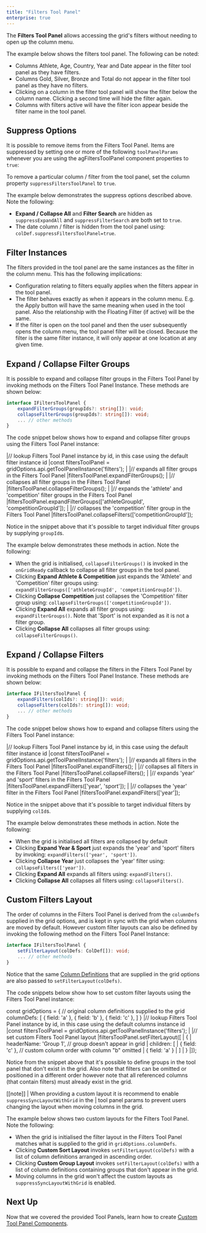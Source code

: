 ```yaml
---
title: "Filters Tool Panel"
enterprise: true
---
```


The **Filters Tool Panel** allows accessing the grid's filters without needing to open up the column menu.

The example below shows the filters tool panel. The following can be noted:

- Columns Athlete, Age, Country, Year and Date appear in the filter tool panel as they have filters.
- Columns Gold, Silver, Bronze and Total do not appear in the filter tool panel as they have no filters.
- Clicking on a column in the filter tool panel will show the filter below the column name. Clicking a second time will hide the filter again.
- Columns with filters active will have the filter icon appear beside the filter name in the tool panel.

<grid-example title='Filter Tool Panel' name='simple' type='mixed' options='{ "enterprise": true, "modules": ["clientside", "menu", "setfilter", "filterpanel"]}'></grid-example>

## Suppress Options

It is possible to remove items from the Filters Tool Panel. Items are suppressed by setting one or more of the following `toolPanelParams` whenever you are using the agFiltersToolPanel component properties to `true`:

<interface-documentation interfaceName='ToolPanelFiltersCompParams' exclude='["api", "columnApi"]' config='{"overrideBottomMargin":"1rem"}' ></interface-documentation>

To remove a particular column / filter from the tool panel, set the column property `suppressFiltersToolPanel` to `true`.

<api-documentation source='column-properties/properties.json' section='filtering' names='["suppressFiltersToolPanel"]'></api-documentation>

The example below demonstrates the suppress options described above. Note the following:

- **Expand / Collapse All** and **Filter Search** are hidden as `suppressExpandAll` and `suppressFilterSearch` are both set to `true`.
- The date column / filter is hidden from the tool panel using: `colDef.suppressFiltersToolPanel=true`.

<grid-example title='Suppress Options' name='suppress-options' type='generated' options='{ "enterprise": true, "modules": ["clientside", "menu", "setfilter", "filterpanel"], "exampleHeight": 610 }'></grid-example>

## Filter Instances

The filters provided in the tool panel are the same instances as the filter in the column menu. This has the following implications:

- Configuration relating to filters equally applies when the filters appear in the tool panel.
- The filter behaves exactly as when it appears in the column menu. E.g. the Apply button will have the same meaning when used in the tool panel. Also the relationship with the Floating Filter (if active) will be the same.
- If the filter is open on the tool panel and then the user subsequently opens the column menu, the tool panel filter will be closed. Because the filter is the same filter instance, it will only appear at one location at any given time.

## Expand / Collapse Filter Groups

It is possible to expand and collapse filter groups in the Filters Tool Panel by invoking methods on the Filters Tool Panel Instance. These methods are shown below:

```ts
interface IFiltersToolPanel {
    expandFilterGroups(groupIds?: string[]): void;
    collapseFilterGroups(groupIds?: string[]): void;
    ... // other methods
}
```

The code snippet below shows how to expand and collapse filter groups using the Filters Tool Panel instance:

<snippet>
|// lookup Filters Tool Panel instance by id, in this case using the default filter instance id
|const filtersToolPanel = gridOptions.api.getToolPanelInstance('filters');
|
|// expands all filter groups in the Filters Tool Panel
|filtersToolPanel.expandFilterGroups();
|
|// collapses all filter groups in the Filters Tool Panel
|filtersToolPanel.collapseFilterGroups();
|
|// expands the 'athlete' and 'competition' filter groups in the Filters Tool Panel
|filtersToolPanel.expandFilterGroups(['athleteGroupId', 'competitionGroupId']);
|
|// collapses the 'competition' filter group in the Filters Tool Panel
|filtersToolPanel.collapseFilters(['competitionGroupId']);
</snippet>

Notice in the snippet above that it's possible to target individual filter groups by supplying `groupId`s.

The example below demonstrates these methods in action. Note the following:

- When the grid is initialised, `collapseFilterGroups()` is invoked in the `onGridReady` callback to collapse all filter groups in the tool panel.
- Clicking **Expand Athlete & Competition** just expands the 'Athlete' and 'Competition' filter groups using: `expandFilterGroups(['athleteGroupId', 'competitionGroupId'])`.
- Clicking **Collapse Competition** just collapses the 'Competition' filter group using: `collapseFilterGroups(['competitionGroupId'])`.
- Clicking **Expand All** expands all filter groups using: `expandFilterGroups()`. Note that 'Sport' is not expanded as it is not a filter group.
- Clicking **Collapse All** collapses all filter groups using: `collapseFilterGroups()`.

<grid-example title='Expand / Collapse Groups' name='expand-collapse-groups' type='generated' options='{ "enterprise": true, "modules": ["clientside", "menu", "setfilter", "filterpanel"] }'></grid-example>

## Expand / Collapse Filters

It is possible to expand and collapse the filters in the Filters Tool Panel by invoking methods on the Filters Tool Panel Instance. These methods are shown below:

```ts
interface IFiltersToolPanel {
    expandFilters(colIds?: string[]): void;
    collapseFilters(colIds?: string[]): void;
    ... // other methods
}
```

The code snippet below shows how to expand and collapse filters using the Filters Tool Panel instance:

<snippet>
|// lookup Filters Tool Panel instance by id, in this case using the default filter instance id
|const filtersToolPanel = gridOptions.api.getToolPanelInstance('filters');
|
|// expands all filters in the Filters Tool Panel
|filtersToolPanel.expandFilters();
|
|// collapses all filters in the Filters Tool Panel
|filtersToolPanel.collapseFilters();
|
|// expands 'year' and 'sport' filters in the Filters Tool Panel
|filtersToolPanel.expandFilters(['year', 'sport']);
|
|// collapses the 'year' filter in the Filters Tool Panel
|filtersToolPanel.expandFilters(['year']);
</snippet>

Notice in the snippet above that it's possible to target individual filters by supplying `colId`s.

The example below demonstrates these methods in action. Note the following:

- When the grid is initialised all filters are collapsed by default
- Clicking **Expand Year &amp; Sport** just expands the 'year' and 'sport' filters by invoking: `expandFilters(['year', 'sport'])`.
- Clicking **Collapse Year** just collapses the 'year' filter using: `collapseFilters(['year'])`.
- Clicking **Expand All** expands all filters using: `expandFilters()`.
- Clicking **Collapse All** collapses all filters using: `collapseFilters()`.

<grid-example title='Expand / Collapse Filters' name='expand-collapse-filters' type='generated' options='{ "enterprise": true, "modules": ["clientside", "menu", "setfilter", "filterpanel"] }'></grid-example>

## Custom Filters Layout

The order of columns in the Filters Tool Panel is derived from the `columnDefs` supplied in the grid options, and is kept in sync with the grid when columns are moved by default. However custom filter layouts can also be defined by invoking the following method on the Filters Tool Panel Instance:

```ts
interface IFiltersToolPanel {
    setFilterLayout(colDefs: ColDef[]): void;
    ... // other methods
}
```

Notice that the same [Column Definitions](/column-definitions/) that are supplied in the grid options are also passed to `setFilterLayout(colDefs)`.

The code snippets below show how to set custom filter layouts using the Filters Tool Panel instance:

<snippet>
const gridOptions = {
    // original column definitions supplied to the grid
    columnDefs: [
        { field: 'a' },
        { field: 'b' },
        { field: 'c' },
    ]
}
</snippet>

<snippet>
|// lookup Filters Tool Panel instance by id, in this case using the default columns instance id
|const filtersToolPanel = gridOptions.api.getToolPanelInstance('filters');
|
|// set custom Filters Tool Panel layout
|filtersToolPanel.setFilterLayout([
|    {
|        headerName: 'Group 1', // group doesn't appear in grid
|        children: [
|            { field: 'c' }, // custom column order with column "b" omitted
|            { field: 'a' }
|        ]
|    }
|]);
</snippet>

Notice from the snippet above that it's possible to define groups in the tool panel that don't exist in the grid. Also note that filters can be omitted or positioned in a different order however note that all referenced columns (that contain filters) must already exist in the grid.

[[note]]
| When providing a custom layout it is recommend to enable `suppressSyncLayoutWithGrid` in the
| tool panel params to prevent users changing the layout when moving columns in the grid.

The example below shows two custom layouts for the Filters Tool Panel. Note the following:

- When the grid is initialised the filter layout in the Filters Tool Panel matches what is supplied to the grid in `gridOptions.columnDefs`.
- Clicking **Custom Sort Layout** invokes `setFilterLayout(colDefs)` with a list of column definitions arranged in ascending order.
- Clicking **Custom Group Layout** invokes `setFilterLayout(colDefs)` with a list of column definitions containing groups that don't appear in the grid.
- Moving columns in the grid won't affect the custom layouts as `suppressSyncLayoutWithGrid` is enabled.

<grid-example title='Custom Filters Layout' name='custom-layout' type='generated' options='{ "enterprise": true, "modules": ["clientside", "menu", "setfilter", "filterpanel"] }'></grid-example>

## Next Up

Now that we covered the provided Tool Panels, learn how to create [Custom Tool Panel Components](/component-tool-panel/).
